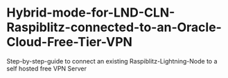 # Hybrid-mode-for-LND-CLN-Raspiblitz-connected-to-an-Oracle-Cloud-Free-Tier-VPN
Step-by-step-guide to connect an existing Raspiblitz-Lightning-Node to a self hosted free VPN Server
